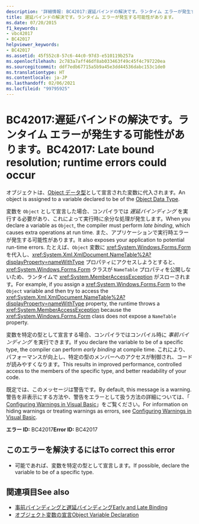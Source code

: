 ```yaml
---
description: '詳細情報: BC42017:遅延バインドの解決です。ランタイム エラーが発生する可能性があります。'
title: 遅延バインドの解決です。ランタイム エラーが発生する可能性があります。
ms.date: 07/20/2015
f1_keywords:
- vbc42017
- BC42017
helpviewer_keywords:
- BC42017
ms.assetid: 45f552c8-57c6-44c0-97d3-e510119b257a
ms.openlocfilehash: 2c783a7aff46df8ab033463f49c45f4c797220ea
ms.sourcegitcommit: ddf7edb67715a5b9a45e3dd44536dabc153c1de0
ms.translationtype: HT
ms.contentlocale: ja-JP
ms.lasthandoff: 02/06/2021
ms.locfileid: "99795925"
---
```

# <a name="bc42017-late-bound-resolution-runtime-errors-could-occur"></a><span data-ttu-id="823db-103">BC42017:遅延バインドの解決です。ランタイム エラーが発生する可能性があります。</span><span class="sxs-lookup"><span data-stu-id="823db-103">BC42017: Late bound resolution; runtime errors could occur</span></span>

<span data-ttu-id="823db-104">オブジェクトは、[Object データ型](../data-types/object-data-type.md)として宣言された変数に代入されます。</span><span class="sxs-lookup"><span data-stu-id="823db-104">An object is assigned to a variable declared to be of the [Object Data Type](../data-types/object-data-type.md).</span></span>

 <span data-ttu-id="823db-105">変数を `Object` として宣言した場合、コンパイラでは *遅延バインディング* を実行する必要があり、これによって実行時に余分な処理が発生します。</span><span class="sxs-lookup"><span data-stu-id="823db-105">When you declare a variable as `Object`, the compiler must perform *late binding*, which causes extra operations at run time.</span></span> <span data-ttu-id="823db-106">また、アプリケーションで実行時エラーが発生する可能性があります。</span><span class="sxs-lookup"><span data-stu-id="823db-106">It also exposes your application to potential run-time errors.</span></span> <span data-ttu-id="823db-107">たとえば、`Object` 変数に <xref:System.Windows.Forms.Form> を代入し、<xref:System.Xml.XmlDocument.NameTable%2A?displayProperty=nameWithType> プロパティにアクセスしようとすると、<xref:System.Windows.Forms.Form> クラスが `NameTable` プロパティを公開しないため、ランタイムで <xref:System.MemberAccessException> がスローされます。</span><span class="sxs-lookup"><span data-stu-id="823db-107">For example, if you assign a <xref:System.Windows.Forms.Form> to the `Object` variable and then try to access the <xref:System.Xml.XmlDocument.NameTable%2A?displayProperty=nameWithType> property, the runtime throws a <xref:System.MemberAccessException> because the <xref:System.Windows.Forms.Form> class does not expose a `NameTable` property.</span></span>

 <span data-ttu-id="823db-108">変数を特定の型として宣言する場合、コンパイラではコンパイル時に *事前バインディング* を実行できます。</span><span class="sxs-lookup"><span data-stu-id="823db-108">If you declare the variable to be of a specific type, the compiler can perform *early binding* at compile time.</span></span> <span data-ttu-id="823db-109">これにより、パフォーマンスが向上し、特定の型のメンバーへのアクセスが制御され、コードが読みやすくなります。</span><span class="sxs-lookup"><span data-stu-id="823db-109">This results in improved performance, controlled access to the members of the specific type, and better readability of your code.</span></span>

 <span data-ttu-id="823db-110">既定では、このメッセージは警告です。</span><span class="sxs-lookup"><span data-stu-id="823db-110">By default, this message is a warning.</span></span> <span data-ttu-id="823db-111">警告を非表示にする方法や、警告をエラーとして扱う方法の詳細については、「 [Configuring Warnings in Visual Basic](/visualstudio/ide/configuring-warnings-in-visual-basic)」をご覧ください。</span><span class="sxs-lookup"><span data-stu-id="823db-111">For information on hiding warnings or treating warnings as errors, see [Configuring Warnings in Visual Basic](/visualstudio/ide/configuring-warnings-in-visual-basic).</span></span>

 <span data-ttu-id="823db-112">**エラー ID:** BC42017</span><span class="sxs-lookup"><span data-stu-id="823db-112">**Error ID:** BC42017</span></span>

## <a name="to-correct-this-error"></a><span data-ttu-id="823db-113">このエラーを解決するには</span><span class="sxs-lookup"><span data-stu-id="823db-113">To correct this error</span></span>

- <span data-ttu-id="823db-114">可能であれば、変数を特定の型として宣言します。</span><span class="sxs-lookup"><span data-stu-id="823db-114">If possible, declare the variable to be of a specific type.</span></span>

## <a name="see-also"></a><span data-ttu-id="823db-115">関連項目</span><span class="sxs-lookup"><span data-stu-id="823db-115">See also</span></span>

- [<span data-ttu-id="823db-116">事前バインディングと遅延バインディング</span><span class="sxs-lookup"><span data-stu-id="823db-116">Early and Late Binding</span></span>](../../programming-guide/language-features/early-late-binding/index.md)
- [<span data-ttu-id="823db-117">オブジェクト変数の宣言</span><span class="sxs-lookup"><span data-stu-id="823db-117">Object Variable Declaration</span></span>](../../programming-guide/language-features/variables/object-variable-declaration.md)
